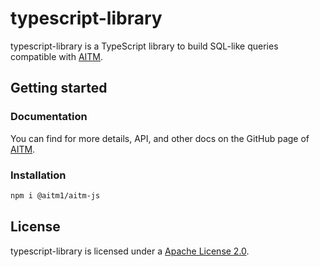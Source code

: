 # typescript-library

typescript-library is a TypeScript library to build SQL-like queries compatible with [AITM](https://github.com/paulbares/aitm).

## Getting started

### Documentation

You can find for more details, API, and other docs on the GitHub page of [AITM](https://github.com/paulbares/aitm/blob/main/QUERY.md).

### Installation

```bash
npm i @aitm1/aitm-js
```

## License

typescript-library is licensed under a [Apache License 2.0](https://github.com/paulbares/aitm/blob/main/LICENSE.md).
